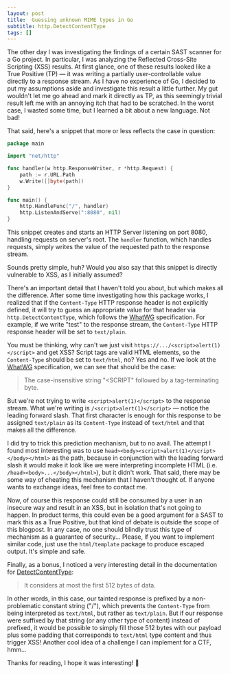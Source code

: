 ```yaml
---
layout: post
title:  Guessing unknown MIME types in Go
subtitle: http.DetectContentType
tags: []
---
```


The other day I was investigating the findings of a certain SAST scanner for a Go project. 
In particular, I was analyzing the Reflected Cross-Site Scripting (XSS) results. 
At first glance, one of these results looked like a True Positive (TP) — it was writing a partially user-controllable value directly to a response stream. 
As I have no experience of Go, I decided to put my assumptions aside and investigate this result a little further. 
My gut wouldn't let me go ahead and mark it directly as TP, as this seemingly trivial result left me with an annoying itch that had to be scratched. 
In the worst case, I wasted some time, but I learned a bit about a new language. Not bad!

That said, here's a snippet that more or less reflects the case in question:

```go
package main

import "net/http"

func handler(w http.ResponseWriter, r *http.Request) {
    path := r.URL.Path
    w.Write([]byte(path))
}

func main() {
    http.HandleFunc("/", handler)
    http.ListenAndServe(":8080", nil)
}
```

This snippet creates and starts an HTTP Server listening on port 8080, handling requests on server's root.
The `handler` function, which handles requests, simply writes the value of the requested path to the response stream.

Sounds pretty simple, huh?
Would you also say that this snippet is directly vulnerable to XSS, as I initially assumed?

There's an important detail that I haven't told you about, but which makes all the difference.
After some time investigating how this package works, I realized that if the `Content-Type` HTTP response header is not explicitly defined, it will try to guess an appropriate value for that header via `http.DetectContentType`, which follows the [WhatWG](https://mimesniff.spec.whatwg.org/#identifying-a-resource-with-an-unknown-mime-type) specification.
For example, if we write "test" to the response stream, the `Content-Type` HTTP response header will be set to `text/plain`.

You must be thinking, why can't we just visit `https://.../<script>alert(1)</script>` and get XSS?
Script tags are valid HTML elements, so the `Content-Type` should be set to `text/html`, no? Yes and no.
If we look at the [WhatWG](https://mimesniff.spec.whatwg.org/#identifying-a-resource-with-an-unknown-mime-type) specification, we can see that should be the case:

> The case-insensitive string "<SCRIPT" followed by a tag-terminating byte.

But we're not trying to write `<script>alert(1)</script>` to the response stream.
What we're writing is `/<script>alert(1)</script>` — notice the leading forward slash.
That first character is enough for this response to be assigned `text/plain` as its `Content-Type` instead of `text/html` and that makes all the difference. 

I did try to trick this prediction mechanism, but to no avail.
The attempt I found most interesting was to use `head><body><script>alert(1)</script></body></html>` as the path, because in conjunction with the leading forward slash it would make it look like we were interpreting incomplete HTML (i.e. `/head><body>...</body></html>`), but it didn't work.
That said, there may be some way of cheating this mechanism that I haven't thought of.
If anyone wants to exchange ideas, feel free to contact me.

Now, of course this response could still be consumed by a user in an insecure way and result in an XSS, but in isolation that's not going to happen.
In product terms, this could even be a good argument for a SAST to mark this as a True Positive, but that kind of debate is outside the scope of this blogpost.
In any case, no one should blindly trust this type of mechanism as a guarantee of security...
Please, if you want to implement similar code, just use the `html/template` package to produce escaped output. It's simple and safe.

Finally, as a bonus, I noticed a very interesting detail in the documentation for [DetectContentType](https://pkg.go.dev/net/http#DetectContentType):

> It considers at most the first 512 bytes of data.

In other words, in this case, our tainted response is prefixed by a non-problematic constant string ("/"), which prevents the `Content-Type` from being interpreted as `text/html`, but rather as `text/plain`.
But if our response were suffixed by that string (or any other type of content) instead of prefixed, it would be possible to simply fill those 512 bytes with our payload plus some padding that corresponds to `text/html` type content and thus trigger XSS!
Another cool idea of a challenge I can implement for a CTF, hmm...

Thanks for reading, I hope it was interesting! 🙂
